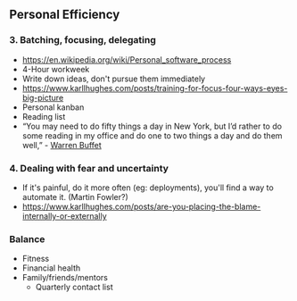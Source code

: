 ## Personal Efficiency

### 3. Batching, focusing, delegating
- https://en.wikipedia.org/wiki/Personal_software_process
- 4-Hour workweek
- Write down ideas, don't pursue them immediately
- https://www.karllhughes.com/posts/training-for-focus-four-ways-eyes-big-picture
- Personal kanban
- Reading list
- “You may need to do fifty things a day in New York, but I’d rather to do some reading in my office and do one to two things a day and do them well,” - [Warren Buffet](https://www.americanexpress.com/us/small-business/openforum/articles/successful-entrepreneurs-secrets-to-mastering-work-life-balance/)

### 4. Dealing with fear and uncertainty
- If it's painful, do it more often (eg: deployments), you'll find a way to automate it. (Martin Fowler?)
- https://www.karllhughes.com/posts/are-you-placing-the-blame-internally-or-externally

### Balance
- Fitness
- Financial health
- Family/friends/mentors
  - Quarterly contact list